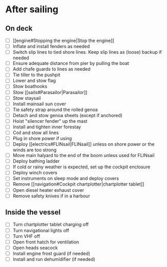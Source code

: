 # After sailing

## On deck

- [ ] [[engine#Stopping the engine|Stop the engine]]
- [ ] Inflate and install fenders as needed
- [ ] Switch slip lines to tied shore lines. Keep slip lines as (loose) backup if needed
- [ ] Ensure adequate distance from pier by pulling the boat
- [ ] Add chafe guards to lines as needed
- [ ] Tie tiller to the pushpit
- [ ] Lower and stow flag
- [ ] Stow boathooks
- [ ] Stow [[sails#Parasailor|Parasailor]]
- [ ] Stow staysail
- [ ] Install mainsail sun cover
- [ ] Tie safety strap around the rolled genoa
- [ ] Detach and stow genoa sheets (except if anchored)
- [ ] Hoist "silencer fender" up the mast
- [ ] Install and tighten inner forestay
- [ ] Coil and stow all lines
- [ ] Plug in shore power if using
- [ ] Deploy [[electrics#FLINsail|FLINsail]] unless on shore power or the winds are too strong
- [ ] Move main halyard to the end of the boom unless used for FLINsail
- [ ] Deploy bathing ladder
- [ ] If cold or rainy weather is expected, set up the cockpit enclosure
- [ ] Deploy winch covers
- [ ] Set instruments on sleep mode and deploy covers
- [ ] Remove [[navigation#Cockpit chartplotter|chartplotter tablet]]
- [ ] Open diesel heater exhaust cover
- [ ] Remove safety knives if in a harbour

## Inside the vessel

- [ ] Turn chartplotter tablet charging off
- [ ] Turn navigational lights off
- [ ] Turn VHF off
- [ ] Open front hatch for ventilation
- [ ] Open heads seacock
- [ ] Install engine frost guard (if needed)
- [ ] Install and run dehumidifier (if needed)